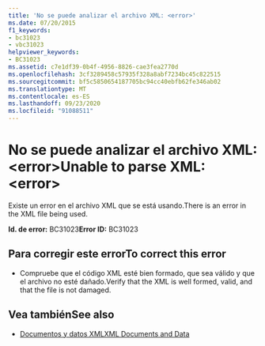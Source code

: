 ```yaml
---
title: 'No se puede analizar el archivo XML: <error>'
ms.date: 07/20/2015
f1_keywords:
- bc31023
- vbc31023
helpviewer_keywords:
- BC31023
ms.assetid: c7e1df39-0b4f-4956-8826-cae3fea2770d
ms.openlocfilehash: 3cf3289458c57935f328a8abf7234bc45c822515
ms.sourcegitcommit: bf5c5850654187705bc94cc40ebfb62fe346ab02
ms.translationtype: MT
ms.contentlocale: es-ES
ms.lasthandoff: 09/23/2020
ms.locfileid: "91088511"
---
```

# <a name="unable-to-parse-xml-error"></a><span data-ttu-id="01917-102">No se puede analizar el archivo XML: \<error></span><span class="sxs-lookup"><span data-stu-id="01917-102">Unable to parse XML: \<error></span></span>

<span data-ttu-id="01917-103">Existe un error en el archivo XML que se está usando.</span><span class="sxs-lookup"><span data-stu-id="01917-103">There is an error in the XML file being used.</span></span>  
  
 <span data-ttu-id="01917-104">**Id. de error:** BC31023</span><span class="sxs-lookup"><span data-stu-id="01917-104">**Error ID:** BC31023</span></span>  
  
## <a name="to-correct-this-error"></a><span data-ttu-id="01917-105">Para corregir este error</span><span class="sxs-lookup"><span data-stu-id="01917-105">To correct this error</span></span>  
  
- <span data-ttu-id="01917-106">Compruebe que el código XML esté bien formado, que sea válido y que el archivo no esté dañado.</span><span class="sxs-lookup"><span data-stu-id="01917-106">Verify that the XML is well formed, valid, and that the file is not damaged.</span></span>  
  
## <a name="see-also"></a><span data-ttu-id="01917-107">Vea también</span><span class="sxs-lookup"><span data-stu-id="01917-107">See also</span></span>

- [<span data-ttu-id="01917-108">Documentos y datos XML</span><span class="sxs-lookup"><span data-stu-id="01917-108">XML Documents and Data</span></span>](../../standard/data/xml/index.md)
